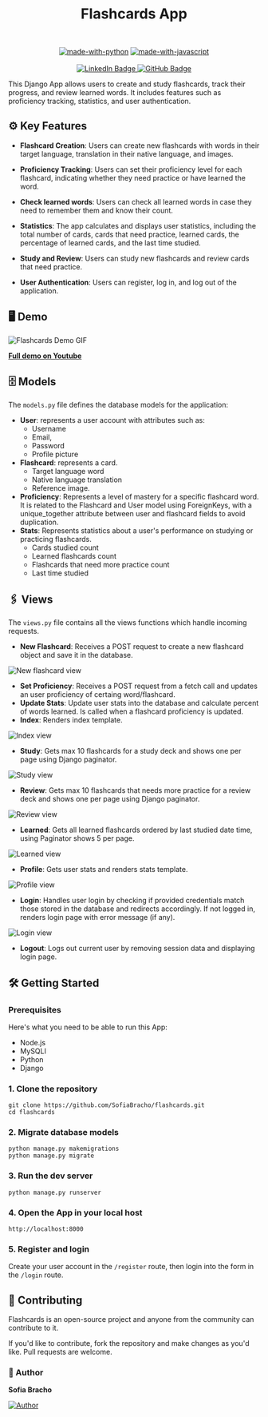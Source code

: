 <div align="center">
  <h1 align="center">Flashcards App</h1>
</div>
<br/>



<div align="center">

[![made-with-python](https://img.shields.io/badge/Made%20with-Python-1f425f.svg)](https://www.python.org/)
[![made-with-javascript](https://img.shields.io/badge/Made%20with-JavaScript-1f425f.svg)](https://www.javascript.com)
<br/>
<br/>
<a href="https://www.linkedin.com/in/sofiabrach0/">
![LinkedIn Badge](https://img.shields.io/badge/LinkedIn-0A66C2?logo=linkedin&logoColor=fff&style=for-the-badge)
</a>
<a href="https://github.com/SofiaBracho">
![GitHub Badge](https://img.shields.io/badge/GitHub-181717?logo=github&logoColor=fff&style=for-the-badge)
</a>
</div>


This Django App allows users to create and study flashcards, track their progress, and review learned words. It includes features such as proficiency tracking, statistics, and user authentication.


## ⚙️ Key Features
- **Flashcard Creation**: Users can create new flashcards with words in their target language, translation in their native language, and images.

- **Proficiency Tracking**: Users can set their proficiency level for each flashcard, indicating whether they need practice or have learned the word.

- **Check learned words**: Users can check all learned words in case they need to remember them and know their count.

- **Statistics**: The app calculates and displays user statistics, including the total number of cards, cards that need practice, learned cards, the percentage of learned cards, and the last time studied.

- **Study and Review**: Users can study new flashcards and review cards that need practice.

- **User Authentication**: Users can register, log in, and log out of the application.


## 🖥️ Demo

![Flashcards Demo GIF](https://github.com/SofiaBracho/flashcards/blob/master/media/demo.gif)

<a href="https://youtu.be/9urd2xRv_1Q">**Full demo on Youtube**</a>

## 🗄️ Models

The `models.py` file defines the database models for the application: 
- **User**: represents a user account with attributes such as: 
  - Username
  - Email,
  - Password
  - Profile picture
- **Flashcard**: represents a card. 
  - Target language word
  - Native language translation
  - Reference image.
- **Proficiency**: Represents a level of mastery for a specific flashcard word. It is related to the Flashcard and User model using ForeignKeys, with a unique_together attribute between user and flashcard fields to avoid duplication.
- **Stats**: Represents statistics about a user's performance on studying or practicing flashcards. 
  - Cards studied count
  - Learned flashcards count
  - Flashcards that need more practice count 
  - Last time studied

## 🖇️ Views
The `views.py` file contains all the views functions which handle incoming requests.

- **New Flashcard**: Receives a POST request to create a new flashcard object and save it in the database.

![New flashcard view](https://github.com/SofiaBracho/flashcards/blob/master/media/new.PNG)

- **Set Proficiency**: Receives a POST request from a fetch call and updates an user proficiency of certaing word/flashcard. 
- **Update Stats**: Update user stats into the database and calculate percent of words learned. Is called when a flashcard proficiency is updated.
- **Index**: Renders index template.

![Index view](https://github.com/SofiaBracho/flashcards/blob/master/media/home.PNG)

- **Study**: Gets max 10 flashcards for a study deck and shows one per page using Django paginator. 

![Study view](https://github.com/SofiaBracho/flashcards/blob/master/media/study.PNG)

- **Review**: Gets max 10 flashcards that needs more practice for a review deck and shows one per page using Django paginator.  

![Review view](https://github.com/SofiaBracho/flashcards/blob/master/media/review.PNG)

- **Learned**: Gets all learned flashcards ordered by last studied date time, using Paginator shows 5 per page.

![Learned view](https://github.com/SofiaBracho/flashcards/blob/master/media/learned.PNG)

- **Profile**: Gets user stats and renders stats template.

![Profile view](https://github.com/SofiaBracho/flashcards/blob/master/media/profile.PNG)

- **Login**: Handles user login by checking if provided credentials match those stored in the database and redirects accordingly. If not logged in, renders login page with error message (if any).

![Login view](https://github.com/SofiaBracho/flashcards/blob/master/media/login.PNG)

- **Logout**: Logs out current user by removing session data and displaying login page.


## 🛠️ Getting Started

### Prerequisites

Here's what you need to be able to run this App:

- Node.js
- MySQLI
- Python
- Django

### 1. Clone the repository

```shell
git clone https://github.com/SofiaBracho/flashcards.git
cd flashcards
```

### 2. Migrate database models

```shell
python manage.py makemigrations
python manage.py migrate
```

### 3. Run the dev server

```shell
python manage.py runserver
```

### 4. Open the App in your local host

```shell
http://localhost:8000
```

### 5. Register and login

Create your user account in the `/register` route, then login into the form in the `/login` route.


## 🔀 Contributing

Flashcards is an open-source project and anyone from the community can contribute to it.

If you'd like to contribute, fork the repository and make changes as you'd like. Pull requests are welcome.

### 👥 Author
**Sofia Bracho**

<a href="https://github.com/SofiaBracho">
  <img src="https://github.com/SofiaBracho/flashcards/blob/master/media/author.png" styles="width:75px;" alt="Author"/>
</a>
